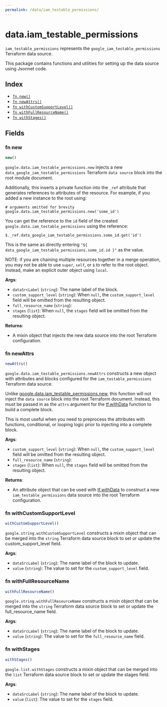 ```yaml
---
permalink: /data/iam_testable_permissions/
---
```


# data.iam_testable_permissions

`iam_testable_permissions` represents the `google_iam_testable_permissions` Terraform data source.



This package contains functions and utilities for setting up the data source using Jsonnet code.


## Index

* [`fn new()`](#fn-new)
* [`fn newAttrs()`](#fn-newattrs)
* [`fn withCustomSupportLevel()`](#fn-withcustomsupportlevel)
* [`fn withFullResourceName()`](#fn-withfullresourcename)
* [`fn withStages()`](#fn-withstages)

## Fields

### fn new

```ts
new()
```


`google.data.iam_testable_permissions.new` injects a new `data_google_iam_testable_permissions` Terraform `data source`
block into the root module document.

Additionally, this inserts a private function into the `_ref` attribute that generates references to attributes of the
resource. For example, if you added a new instance to the root using:

    # arguments omitted for brevity
    google.data.iam_testable_permissions.new('some_id')

You can get the reference to the `id` field of the created `google.data.iam_testable_permissions` using the reference:

    $._ref.data_google_iam_testable_permissions.some_id.get('id')

This is the same as directly entering `"${ data_google_iam_testable_permissions.some_id.id }"` as the value.

NOTE: if you are chaining multiple resources together in a merge operation, you may not be able to use `super`, `self`,
or `$` to refer to the root object. Instead, make an explicit outer object using `local`.

**Args**:
  - `dataSrcLabel` (`string`): The name label of the block.
  - `custom_support_level` (`string`):  When `null`, the `custom_support_level` field will be omitted from the resulting object.
  - `full_resource_name` (`string`): 
  - `stages` (`list`):  When `null`, the `stages` field will be omitted from the resulting object.

**Returns**:
- A mixin object that injects the new data source into the root Terraform configuration.


### fn newAttrs

```ts
newAttrs()
```


`google.data.iam_testable_permissions.newAttrs` constructs a new object with attributes and blocks configured for the `iam_testable_permissions`
Terraform data source.

Unlike [google.data.iam_testable_permissions.new](#fn-iamtestablepermissionsnew), this function will not inject the `data source`
block into the root Terraform document. Instead, this must be passed in as the `attrs` argument for the
[tf.withData](https://github.com/tf-libsonnet/core/tree/main/docs#fn-withdata) function to build a complete block.

This is most useful when you need to preprocess the attributes with functions, conditional, or looping logic prior to
injecting into a complete block.

**Args**:
  - `custom_support_level` (`string`):  When `null`, the `custom_support_level` field will be omitted from the resulting object.
  - `full_resource_name` (`string`): 
  - `stages` (`list`):  When `null`, the `stages` field will be omitted from the resulting object.

**Returns**:
  - An attribute object that can be used with [tf.withData](https://github.com/tf-libsonnet/core/tree/main/docs#fn-withdata) to construct a new `iam_testable_permissions` data source into the root Terraform configuration.


### fn withCustomSupportLevel

```ts
withCustomSupportLevel()
```

`google.string.withCustomSupportLevel` constructs a mixin object that can be merged into the `string`
Terraform data source block to set or update the custom_support_level field.



**Args**:
  - `dataSrcLabel` (`string`): The name label of the block to update.
  - `value` (`string`): The value to set for the `custom_support_level` field.


### fn withFullResourceName

```ts
withFullResourceName()
```

`google.string.withFullResourceName` constructs a mixin object that can be merged into the `string`
Terraform data source block to set or update the full_resource_name field.



**Args**:
  - `dataSrcLabel` (`string`): The name label of the block to update.
  - `value` (`string`): The value to set for the `full_resource_name` field.


### fn withStages

```ts
withStages()
```

`google.list.withStages` constructs a mixin object that can be merged into the `list`
Terraform data source block to set or update the stages field.



**Args**:
  - `dataSrcLabel` (`string`): The name label of the block to update.
  - `value` (`list`): The value to set for the `stages` field.
